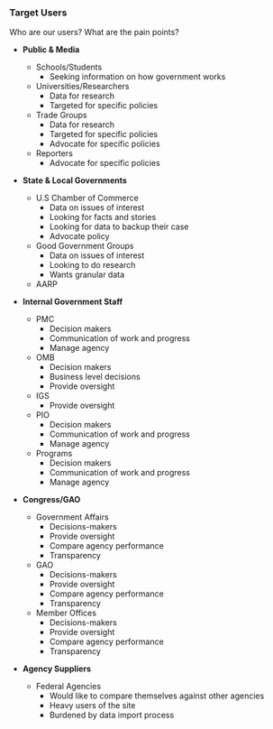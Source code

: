 
### Target Users
Who are our users?  What are the pain points? 

- **Public & Media**
	- Schools/Students
		- Seeking information on how government works
	- Universities/Researchers
		- Data for research
		- Targeted for specific policies
	- Trade Groups
		- Data for research
		- Targeted for specific policies
		- Advocate for specific policies
	- Reporters
		- Advocate for specific policies

- **State & Local Governments**
	- U.S Chamber of Commerce
		- Data on issues of interest
		- Looking for facts and stories
		- Looking for data to backup their case
		- Advocate policy
	- Good Government Groups
		- Data on issues of interest
		- Looking to do research
		- Wants granular data
	- AARP

- **Internal Government Staff**
	- PMC
		- Decision makers
		- Communication of work and progress
		- Manage agency
	- OMB
		- Decision makers
		- Business level decisions
		- Provide oversight
	- IGS
		- Provide oversight
	- PIO
		- Decision makers
		- Communication of work and progress
		- Manage agency
	- Programs
		- Decision makers
		- Communication of work and progress
		- Manage agency

- **Congress/GAO**
	- Government Affairs 
		- Decisions-makers
		- Provide oversight
		- Compare agency performance
		- Transparency
	- GAO
		- Decisions-makers
		- Provide oversight
		- Compare agency performance
		- Transparency
	- Member Offices
		- Decisions-makers
		- Provide oversight
		- Compare agency performance
		- Transparency

- **Agency Suppliers**
	- Federal Agencies
		- Would like to compare themselves against other agencies
		- Heavy users of the site
		- Burdened by data import process
